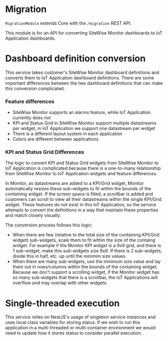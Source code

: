 # Migration

`MigrationModule` extends Core with the `/migration` REST API.

This module is for an API for converting SiteWise Monitor dashboards to IoT Application dashboards.

# Dashboard definition conversion

This service takes customer's SiteWise Monitor dashboard definitions and converts them to IoT Application dashboard definitions. There are some important differences between the two dashboard definitions that can make this conversion complicated.

### Feature differences
* SiteWise Monitor supports an alarms feature, while IoT Application currently does not
* KPI and Status Grid in SiteWise Monitor support multiple datastreams per widget, in IoT Application we support one datastream per widget
* There is a different layout system in each application
* Colors are different between applications

### KPI and Status Grid Differences
The logic to convert KPI and Status Grid widgets from SiteWise Monitor to IoT Application is complicated because there is a one-to-many relationship from SiteWise Monitor to IoT Application widgets and feature differences. 

In Monitor, as datastreams are added to a KPI/Grid widget, Monitor automatically resizes these sub-widgets to fit within the bounds of the containing widget. If the screen space is filled, a scrollbar is added and customers can scroll to view all their datastreams within the single KPI/Grid widget. These features do not exist in this IoT Application, so the service attempts to convert the definitions in a way that maintain these properties and match closely visually.

The conversion process follows this logic:
* When there are few (relative to the total size of the containing KPI/Grid widget) sub-widgets, scale them to fit within the size of the containg widget. For example if the Monitor KPI widget is a 9x9 grid, and there is 1 sub-widget, make this sub-widgets size 9x9. If there is 2 sub-widgets, divide this in half, etc. up until the minimim size values.
* When there are many sub-widgets, use the minimum size value and lay them out in rows/columns within the bounds of the containing widget. Because we don't support a scrolling widget, if the Monitor widget has so many sub-widgets that there is a scrollbar, the IoT Applications will overflow and may overlap with other widgets.

# Single-threaded execution

This service relies on NestJS's usage of singleton service instances and uses local class variables for storing status. If we wish to run this application in a multi-threaded or multi-container environment we would need to update how it stores status to consider parallel execution.
